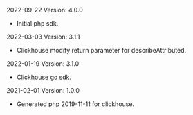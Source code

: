 2022-09-22 Version: 4.0.0
- Initial php sdk.

2022-03-03 Version: 3.1.1
- Clickhouse modify return parameter for describeAttributed.

2022-01-19 Version: 3.1.0
- Clickhouse go sdk.

2021-02-01 Version: 1.0.0
- Generated php 2019-11-11 for clickhouse.

